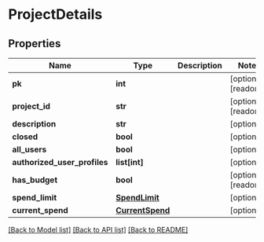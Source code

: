 # ProjectDetails

## Properties
Name | Type | Description | Notes
------------ | ------------- | ------------- | -------------
**pk** | **int** |  | [optional] [readonly] 
**project_id** | **str** |  | [optional] [readonly] 
**description** | **str** |  | [optional] 
**closed** | **bool** |  | [optional] 
**all_users** | **bool** |  | [optional] 
**authorized_user_profiles** | **list[int]** |  | [optional] 
**has_budget** | **bool** |  | [optional] [readonly] 
**spend_limit** | [**SpendLimit**](SpendLimit.md) |  | [optional] 
**current_spend** | [**CurrentSpend**](CurrentSpend.md) |  | [optional] 

[[Back to Model list]](../README.md#documentation-for-models) [[Back to API list]](../README.md#documentation-for-api-endpoints) [[Back to README]](../README.md)


